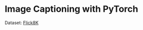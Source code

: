 # Image Captioning with PyTorch

Dataset: [Flick8K](https://www.kaggle.com/datasets/adityajn105/flickr8k)
